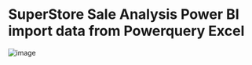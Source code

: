 # SuperStore Sale Analysis Power BI import data from Powerquery Excel
![image](https://github.com/Kanangnut/SuperStore-Sale-Analysis-PowerBI-import-from-Powerquery-Excel/blob/main/Power%20BI%20Dashboard.JPG)
